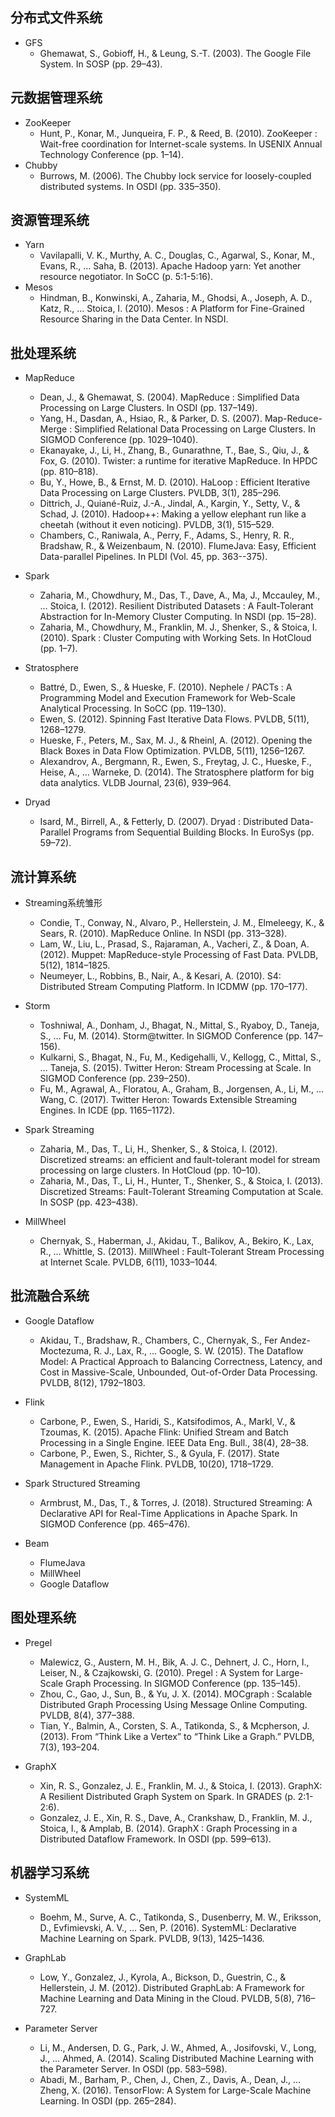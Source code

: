 ## 分布式文件系统

* GFS
    + Ghemawat, S., Gobioff, H., & Leung, S.-T. (2003). The Google File System. In SOSP (pp. 29–43).

## 元数据管理系统

* ZooKeeper
    + Hunt, P., Konar, M., Junqueira, F. P., & Reed, B. (2010). ZooKeeper : Wait-free coordination for Internet-scale systems. In USENIX Annual Technology Conference (pp. 1–14).
* Chubby
    + Burrows, M. (2006). The Chubby lock service for loosely-coupled distributed systems. In OSDI (pp. 335–350).

## 资源管理系统

* Yarn
    + Vavilapalli, V. K., Murthy, A. C., Douglas, C., Agarwal, S., Konar, M., Evans, R., … Saha, B. (2013). Apache Hadoop yarn: Yet another resource negotiator. In SoCC (p. 5:1-5:16).
* Mesos
    + Hindman, B., Konwinski, A., Zaharia, M., Ghodsi, A., Joseph, A. D., Katz, R., … Stoica, I. (2010). Mesos : A Platform for Fine-Grained Resource Sharing in the Data Center. In NSDI.

## 批处理系统

* MapReduce
    + Dean, J., & Ghemawat, S. (2004). MapReduce : Simplified Data Processing on Large Clusters. In OSDI (pp. 137–149).
	+ Yang, H., Dasdan, A., Hsiao, R., & Parker, D. S. (2007). Map-Reduce-Merge : Simplified Relational Data Processing on Large Clusters. In SIGMOD Conference (pp. 1029–1040).
	+ Ekanayake, J., Li, H., Zhang, B., Gunarathne, T., Bae, S., Qiu, J., & Fox, G. (2010). Twister: a runtime for iterative MapReduce. In HPDC (pp. 810–818).
	+ Bu, Y., Howe, B., & Ernst, M. D. (2010). HaLoop : Efficient Iterative Data Processing on Large Clusters. PVLDB, 3(1), 285–296.
	+ Dittrich, J., Quiané-Ruiz, J.-A., Jindal, A., Kargin, Y., Setty, V., & Schad, J. (2010). Hadoop++: Making a yellow elephant run like a cheetah (without it even noticing). PVLDB, 3(1), 515–529.
	+ Chambers, C., Raniwala, A., Perry, F., Adams, S., Henry, R. R., Bradshaw, R., & Weizenbaum, N. (2010). FlumeJava: Easy, Efficient Data-parallel Pipelines. In PLDI (Vol. 45, pp. 363--375).

* Spark
    + Zaharia, M., Chowdhury, M., Das, T., Dave, A., Ma, J., Mccauley, M., … Stoica, I. (2012). Resilient Distributed Datasets : A Fault-Tolerant Abstraction for In-Memory Cluster Computing. In NSDI (pp. 15–28).
    + Zaharia, M., Chowdhury, M., Franklin, M. J., Shenker, S., & Stoica, I. (2010). Spark : Cluster Computing with Working Sets. In HotCloud (pp. 1–7).

* Stratosphere
    + Battré, D., Ewen, S., & Hueske, F. (2010). Nephele / PACTs : A Programming Model and Execution Framework for Web-Scale Analytical Processing. In SoCC (pp. 119–130).	
	+ Ewen, S. (2012). Spinning Fast Iterative Data Flows. PVLDB, 5(11), 1268–1279.
	+ Hueske, F., Peters, M., Sax, M. J., & Rheinl, A. (2012). Opening the Black Boxes in Data Flow Optimization. PVLDB, 5(11), 1256–1267.
	+ Alexandrov, A., Bergmann, R., Ewen, S., Freytag, J. C., Hueske, F., Heise, A., … Warneke, D. (2014). The Stratosphere platform for big data analytics. VLDB Journal, 23(6), 939–964.
	
* Dryad
    + Isard, M., Birrell, A., & Fetterly, D. (2007). Dryad : Distributed Data-Parallel Programs from Sequential Building Blocks. In EuroSys (pp. 59–72).

## 流计算系统

* Streaming系统雏形
    + Condie, T., Conway, N., Alvaro, P., Hellerstein, J. M., Elmeleegy, K., & Sears, R. (2010). MapReduce Online. In NSDI (pp. 313–328). 
	+ Lam, W., Liu, L., Prasad, S., Rajaraman, A., Vacheri, Z., & Doan, A. (2012). Muppet: MapReduce-style Processing of Fast Data. PVLDB, 5(12), 1814–1825.
	+ Neumeyer, L., Robbins, B., Nair, A., & Kesari, A. (2010). S4: Distributed Stream Computing Platform. In ICDMW (pp. 170–177).

* Storm
    + Toshniwal, A., Donham, J., Bhagat, N., Mittal, S., Ryaboy, D., Taneja, S., … Fu, M. (2014). Storm@twitter. In SIGMOD Conference (pp. 147–156).
	+ Kulkarni, S., Bhagat, N., Fu, M., Kedigehalli, V., Kellogg, C., Mittal, S., … Taneja, S. (2015). Twitter Heron: Stream Processing at Scale. In SIGMOD Conference (pp. 239–250).
	+ Fu, M., Agrawal, A., Floratou, A., Graham, B., Jorgensen, A., Li, M., … Wang, C. (2017). Twitter Heron: Towards Extensible Streaming Engines. In ICDE (pp. 1165–1172).

* Spark Streaming
    + Zaharia, M., Das, T., Li, H., Shenker, S., & Stoica, I. (2012). Discretized streams: an efficient and fault-tolerant model for stream processing on large clusters. In HotCloud (pp. 10–10).
	+ Zaharia, M., Das, T., Li, H., Hunter, T., Shenker, S., & Stoica, I. (2013). Discretized Streams: Fault-Tolerant Streaming Computation at Scale. In SOSP (pp. 423–438).
	
* MillWheel
    + Chernyak, S., Haberman, J., Akidau, T., Balikov, A., Bekiro, K., Lax, R., … Whittle, S. (2013). MillWheel : Fault-Tolerant Stream Processing at Internet Scale. PVLDB, 6(11), 1033–1044.	

## 批流融合系统

* Google Dataflow
    + Akidau, T., Bradshaw, R., Chambers, C., Chernyak, S., Fer Andez-Moctezuma, R. J., Lax, R., … Google, S. W. (2015). The Dataflow Model: A Practical Approach to Balancing Correctness, Latency, and Cost in Massive-Scale, Unbounded, Out-of-Order Data Processing. PVLDB, 8(12), 1792–1803.

* Flink
    + Carbone, P., Ewen, S., Haridi, S., Katsifodimos, A., Markl, V., & Tzoumas, K. (2015). Apache Flink: Unified Stream and Batch Processing in a Single Engine. IEEE Data Eng. Bull., 38(4), 28–38.
	+ Carbone, P., Ewen, S., Richter, S., & Gyula, F. (2017). State Management in Apache Flink. PVLDB, 10(20), 1718–1729.
	
* Spark Structured Streaming
	+ Armbrust, M., Das, T., & Torres, J. (2018). Structured Streaming: A Declarative API for Real-Time Applications in Apache Spark. In SIGMOD Conference (pp. 465–476).	

* Beam
    + FlumeJava
    + MillWheel
    + Google Dataflow	

## 图处理系统

* Pregel
    + Malewicz, G., Austern, M. H., Bik, A. J. C., Dehnert, J. C., Horn, I., Leiser, N., & Czajkowski, G. (2010). Pregel : A System for Large-Scale Graph Processing. In SIGMOD Conference (pp. 135–145).
	+ Zhou, C., Gao, J., Sun, B., & Yu, J. X. (2014). MOCgraph : Scalable Distributed Graph Processing Using Message Online Computing. PVLDB, 8(4), 377–388.
	+ Tian, Y., Balmin, A., Corsten, S. A., Tatikonda, S., & Mcpherson, J. (2013). From “Think Like a Vertex” to “Think Like a Graph.” PVLDB, 7(3), 193–204.
	
* GraphX
    + Xin, R. S., Gonzalez, J. E., Franklin, M. J., & Stoica, I. (2013). GraphX: A Resilient Distributed Graph System on Spark. In GRADES (p. 2:1-2:6).	
	+ Gonzalez, J. E., Xin, R. S., Dave, A., Crankshaw, D., Franklin, M. J., Stoica, I., & Amplab, B. (2014). GraphX : Graph Processing in a Distributed Dataflow Framework. In OSDI (pp. 599–613).

## 机器学习系统

* SystemML
    + Boehm, M., Surve, A. C., Tatikonda, S., Dusenberry, M. W., Eriksson, D., Evfimievski, A. V., … Sen, P. (2016). SystemML: Declarative Machine Learning on Spark. PVLDB, 9(13), 1425–1436.

* GraphLab
    + Low, Y., Gonzalez, J., Kyrola, A., Bickson, D., Guestrin, C., & Hellerstein, J. M. (2012). Distributed GraphLab: A Framework for Machine Learning and Data Mining in the Cloud. PVLDB, 5(8), 716–727.

* Parameter Server
    + Li, M., Andersen, D. G., Park, J. W., Ahmed, A., Josifovski, V., Long, J., … Ahmed, A. (2014). Scaling Distributed Machine Learning with the Parameter Server. In OSDI (pp. 583–598).
	+ Abadi, M., Barham, P., Chen, J., Chen, Z., Davis, A., Dean, J., … Zheng, X. (2016). TensorFlow: A System for Large-Scale Machine Learning. In OSDI (pp. 265–284).
	